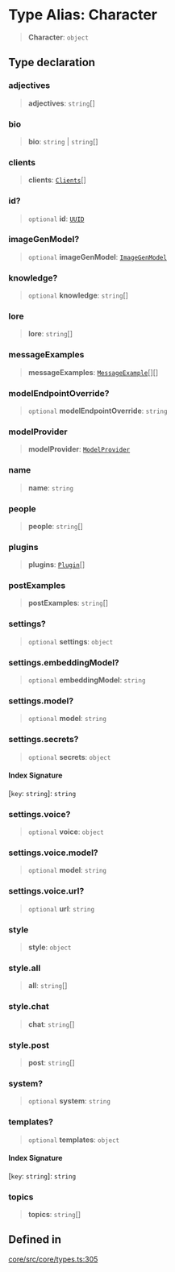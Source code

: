 # Type Alias: Character

> **Character**: `object`

## Type declaration

### adjectives

> **adjectives**: `string`[]

### bio

> **bio**: `string` \| `string`[]

### clients

> **clients**: [`Clients`](../enumerations/Clients.md)[]

### id?

> `optional` **id**: [`UUID`](UUID.md)

### imageGenModel?

> `optional` **imageGenModel**: [`ImageGenModel`](../enumerations/ImageGenModel.md)

### knowledge?

> `optional` **knowledge**: `string`[]

### lore

> **lore**: `string`[]

### messageExamples

> **messageExamples**: [`MessageExample`](../interfaces/MessageExample.md)[][]

### modelEndpointOverride?

> `optional` **modelEndpointOverride**: `string`

### modelProvider

> **modelProvider**: [`ModelProvider`](../enumerations/ModelProvider.md)

### name

> **name**: `string`

### people

> **people**: `string`[]

### plugins

> **plugins**: [`Plugin`](Plugin.md)[]

### postExamples

> **postExamples**: `string`[]

### settings?

> `optional` **settings**: `object`

### settings.embeddingModel?

> `optional` **embeddingModel**: `string`

### settings.model?

> `optional` **model**: `string`

### settings.secrets?

> `optional` **secrets**: `object`

#### Index Signature

\[`key`: `string`\]: `string`

### settings.voice?

> `optional` **voice**: `object`

### settings.voice.model?

> `optional` **model**: `string`

### settings.voice.url?

> `optional` **url**: `string`

### style

> **style**: `object`

### style.all

> **all**: `string`[]

### style.chat

> **chat**: `string`[]

### style.post

> **post**: `string`[]

### system?

> `optional` **system**: `string`

### templates?

> `optional` **templates**: `object`

#### Index Signature

\[`key`: `string`\]: `string`

### topics

> **topics**: `string`[]

## Defined in

[core/src/core/types.ts:305](https://github.com/ai16z/eliza/blob/c96957e5a5d17e343b499dd4d46ce403856ac5bc/core/src/core/types.ts#L305)
